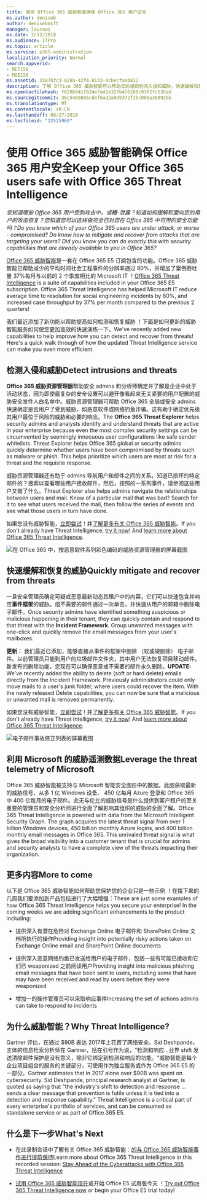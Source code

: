 ```yaml
---
title: 使用 Office 365 威胁智能确保 Office 365 用户安全
ms.author: deniseb
author: denisebmsft
manager: laurawi
ms.date: 2/12/2018
ms.audience: ITPro
ms.topic: article
ms.service: o365-administration
localization_priority: Normal
search.appverid:
- MET150
- MOE150
ms.assetid: 3387bfc3-028a-42f4-8133-4cbecfaab812
description: 了解 Office 365 威胁智能可以帮助您的组织检测入侵和威胁，快速缓解和恢复的威胁。
ms.openlocfilehash: f628b941f824e7ad2e327b476288c93f2fc535ad
ms.sourcegitcommit: 36c5466056cdef6ad2a8d9372f2bc009a30892bb
ms.translationtype: MT
ms.contentlocale: zh-CN
ms.lasthandoff: 08/27/2018
ms.locfileid: "22525960"
---
```

# <a name="keep-your-office-365-users-safe-with-office-365-threat-intelligence"></a><span data-ttu-id="a4292-103">使用 Office 365 威胁智能确保 Office 365 用户安全</span><span class="sxs-lookup"><span data-stu-id="a4292-103">Keep your Office 365 users safe with Office 365 Threat Intelligence</span></span>

 <span data-ttu-id="a4292-104">*您知道哪些 Office 365 用户受到攻击中，或糟-泄露？知道如何缓解和面向您的用户的攻击恢复？您知道您可以这样做完全已对您在 Office 365 中可用的安全功能吗？*</span><span class="sxs-lookup"><span data-stu-id="a4292-104">*Do you know which of your Office 365 users are under attack, or worse - compromised? Do know how to mitigate and recover from attacks that are targeting your users? Did you know you can do exactly this with security capabilities that are already available to you in Office 365?*</span></span> 
  
<span data-ttu-id="a4292-p101">[Office 365 威胁智能](office-365-ti.md)是一套在 Office 365 E5 订阅包含的功能。Office 365 威胁智能已帮助减少的平均时间社会工程事件的分辨率通过 80%，并增加了案例吞吐量 37%每月与以前的 2 个季度相比的 Microsoft IT ！</span><span class="sxs-lookup"><span data-stu-id="a4292-p101">[Office 365 Threat Intelligence](office-365-ti.md) is a suite of capabilities included in your Office 365 E5 subscription. Office 365 Threat Intelligence has helped Microsoft IT reduce average time to resolution for social engineering incidents by 80%, and increased case throughput by 37% per month compared to the previous 2 quarters!</span></span> 
  
<span data-ttu-id="a4292-p102">我们最近添加了新功能以帮助提高如何检测和恢复威胁 ！下面是如何更新的威胁智能服务如何使您更加高效的快速演练一下。</span><span class="sxs-lookup"><span data-stu-id="a4292-p102">We've recently added new capabilities to help improve how you can detect and recover from threats! Here's a quick walk through of how the updated Threat Intelligence service can make you even more efficient.</span></span>
  
## <a name="detect-intrusions-and-threats"></a><span data-ttu-id="a4292-109">检测入侵和威胁</span><span class="sxs-lookup"><span data-stu-id="a4292-109">Detect intrusions and threats</span></span>

<span data-ttu-id="a4292-p103">**Office 365 威胁资源管理器**帮助安全 admins 和分析师确定并了解是企业中处于活动状态，因为即使最复杂的安全设置可以避开像看起来无关紧要的用户配置的威胁安全发件人白名单中。威胁资源管理器可帮助 Office 365 全局或安全 admins 快速确定是否用户了受到威胁，如恶意软件或网络钓鱼诈骗。这有助于确定优先级其用户最位于风险的威胁和必要的响应。</span><span class="sxs-lookup"><span data-stu-id="a4292-p103">The **Office 365 Threat Explorer** helps security admins and analysts identify and understand threats that are active in your enterprise because even the most complex security settings can be circumvented by seemingly innocuous user configurations like safe sender whitelists. Threat Explorer helps Office 365 global or security admins quickly determine whether users have been compromised by threats such as malware or phish. This helps prioritize which users are most at risk for a threat and the requisite response.</span></span> 
  
<span data-ttu-id="a4292-p104">威胁资源管理器还有助于 admins 导航用户和邮件之间的关系。知道已损坏的特定邮件的？搜索以查看哪些用户接收邮件，然后，按照的一系列事件，请参阅这些用户又做了什么。</span><span class="sxs-lookup"><span data-stu-id="a4292-p104">Threat Explorer also helps admins navigate the relationships between users and mail. Know of a particular mail that was bad? Search for it to see what users received the mail, then follow the series of events and see what those users in turn have done.</span></span>

<span data-ttu-id="a4292-p105">如果您没有威胁智能，[立即尝试](https://aka.ms/tryo365threatintel3)！并[了解更多有关 Office 365 威胁智能](https://aka.ms/readmoreabouto365threatintel)。</span><span class="sxs-lookup"><span data-stu-id="a4292-p105">If you don't already have Threat Intelligence, [try it now](https://aka.ms/tryo365threatintel3)! And [learn more about Office 365 Threat Intelligence](https://aka.ms/readmoreabouto365threatintel).</span></span>
  
![在 Office 365 中，按恶意软件系列彩色编码的威胁资源管理器的屏幕截图](media/591338dd-252a-437d-b5f2-87aa42e74b0c.png)
  
## <a name="quickly-mitigate-and-recover-from-threats"></a><span data-ttu-id="a4292-119">快速缓解和恢复的威胁</span><span class="sxs-lookup"><span data-stu-id="a4292-119">Quickly mitigate and recover from threats</span></span>

<span data-ttu-id="a4292-p106">一旦安全管理员确定可疑或恶意最新动态其租户中的内容，它们可以快速包含并响应**事件框架**的威胁。组不需要的邮件通过一次单击，并快速从用户的邮箱中删除电子邮件。</span><span class="sxs-lookup"><span data-stu-id="a4292-p106">Once security admins have identified something suspicious or malicious happening in their tenant, they can quickly contain and respond to that threat with the **Incident Framework**. Group unwanted messages with one-click and quickly remove the email messages from your user's mailboxes.</span></span> 
  
 <span data-ttu-id="a4292-p107">**更新：** 我们最近已添加，能够直接从事件的框架中删除 （软或硬删除） 电子邮件。以前管理员只能到用户的垃圾邮件文件夹，其中用户无法恢复项目移动邮件。新发布的删除功能，您现在可以确保恶意或不需要的邮件永久删除。</span><span class="sxs-lookup"><span data-stu-id="a4292-p107">**UPDATE:** We've recently added the ability to delete (soft or hard delete) emails directly from the Incident Framework. Previously administrators could only move mails to a user's junk folder, where users could recover the item. With the newly released Delete capabilities, you can now be sure that a malicious or unwanted mail is removed permanently.</span></span> 
  
<span data-ttu-id="a4292-p108">如果您没有威胁智能，[立即尝试](https://aka.ms/tryo365threatintel3)！并[了解更多有关 Office 365 威胁智能](https://aka.ms/readmoreabouto365threatintel)。</span><span class="sxs-lookup"><span data-stu-id="a4292-p108">If you don't already have Threat Intelligence, [try it now](https://aka.ms/tryo365threatintel3)! And [learn more about Office 365 Threat Intelligence](https://aka.ms/readmoreabouto365threatintel).</span></span>
  
![电子邮件事故修正列表的屏幕截图](media/9d8452d3-d8d2-4b26-81f9-76396e08dd17.png)
  
## <a name="leverage-the-threat-telemetry-of-microsoft"></a><span data-ttu-id="a4292-128">利用 Microsoft 的威胁遥测数据</span><span class="sxs-lookup"><span data-stu-id="a4292-128">Leverage the threat telemetry of Microsoft</span></span>

<span data-ttu-id="a4292-p109">Office 365 威胁智能被支持与 Microsoft 智能安全图形中的数据。此图获取最新的威胁信号，从多 1 亿 Windows 设备、 450 亿每月 Azure 登录和 Office 365 中 400 亿每月的电子邮件。此无与伦比的威胁信号是什么提供到客户租户的至关重要的管理员和安全分析师进行全面了解影响其组织的威胁的全面了解。</span><span class="sxs-lookup"><span data-stu-id="a4292-p109">Office 365 Threat Intelligence is powered with data from the Microsoft Intelligent Security Graph. The graph acquires the latest threat signal from over 1 billion Windows devices, 450 billion monthly Azure logins, and 400 billion monthly email messages in Office 365. This unrivaled threat signal is what gives the broad visibility into a customer tenant that is crucial for admins and security analysts to have a complete view of the threats impacting their organization.</span></span> 
  
## <a name="more-to-come"></a><span data-ttu-id="a4292-132">更多内容</span><span class="sxs-lookup"><span data-stu-id="a4292-132">More to come</span></span>

<span data-ttu-id="a4292-p110">以下是 Office 365 威胁智能如何帮助您保护您的企业只是一些示例 ！在接下来的几周我们要添加到产品包括进行了大幅增强：</span><span class="sxs-lookup"><span data-stu-id="a4292-p110">These are just some examples of how Office 365 Threat Intelligence helps you secure your enterprise! In the coming weeks we are adding significant enhancements to the product including:</span></span>
  
- <span data-ttu-id="a4292-135">提供深入有潜在危险对 Exchange Online 电子邮件和 SharePoint Online 文档所执行的操作</span><span class="sxs-lookup"><span data-stu-id="a4292-135">Providing insight into potentially risky actions taken on Exchange Online email and SharePoint Online documents</span></span>
    
- <span data-ttu-id="a4292-136">提供深入恶意网络钓鱼已发送给用户的电子邮件，包括一些有可能已接收和它们已 weaponized 之前阅读用户</span><span class="sxs-lookup"><span data-stu-id="a4292-136">Providing insight into malicious phishing email messages that have been sent to users, including some that have may have been received and read by users before they were weaponized</span></span>
    
- <span data-ttu-id="a4292-137">增加一的操作管理员可以采取响应事件</span><span class="sxs-lookup"><span data-stu-id="a4292-137">Increasing the set of actions admins can take to respond to incidents</span></span>
    
## <a name="why-threat-intelligence"></a><span data-ttu-id="a4292-138">为什么威胁智能？</span><span class="sxs-lookup"><span data-stu-id="a4292-138">Why Threat Intelligence?</span></span>

<span data-ttu-id="a4292-p111">Gartner 评估，在通过 $90B 表达 2017年上花费了网络安全。Sid Deshpande，主体的信息检索分析师在 Gartner，括在引号作为说，"检测和响应...业界 shift 发送清除邮件保护是没有意义，除非它绑定到检测和响应的功能。"威胁智能是每个企业项目组合的服务的关键部分，可使用作为独立服务或作为 Office 365 E5 的一部分。</span><span class="sxs-lookup"><span data-stu-id="a4292-p111">Gartner estimates that in 2017 alone over $90B was spent on cybersecurity. Sid Deshpande, principal research analyst at Gartner, is quoted as saying that "the industry's shift to detection and response … sends a clear message that prevention is futile unless it is tied into a detection and response capability." Threat Intelligence is a critical part of every enterprise's portfolio of services, and can be consumed as standalone service or as part of Office 365 E5.</span></span>
  
## <a name="whats-next"></a><span data-ttu-id="a4292-143">什么是下一步</span><span class="sxs-lookup"><span data-stu-id="a4292-143">What's Next</span></span>

- <span data-ttu-id="a4292-144">在此录制会话中了解有关 Office 365 威胁智能：[的与 Office 365 威胁智能事件进行提前保持](https://myignite.microsoft.com/videos/53723)</span><span class="sxs-lookup"><span data-stu-id="a4292-144">Learn more about Office 365 Threat Intelligence in this recorded session: [Stay Ahead of the Cyberattacks with Office 365 Threat Intelligence](https://myignite.microsoft.com/videos/53723)</span></span>
    
- <span data-ttu-id="a4292-145">[试用 Office 365 威胁智能现在](https://aka.ms/tryo365threatintel3)或开始 Office E5 试用版今天 ！</span><span class="sxs-lookup"><span data-stu-id="a4292-145">[Try out Office 365 Threat Intelligence now](https://aka.ms/tryo365threatintel3) or begin your Office E5 trial today!</span></span> 
    

